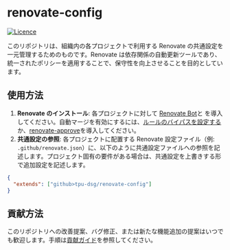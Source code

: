 # renovate-config

[![Licence](https://img.shields.io/github/license/tpu-dsg/renovate-config)](./LICENSE)

このリポジトリは、組織内の各プロジェクトで利用する Renovate の共通設定を一元管理するためのものです。Renovate は依存関係の自動更新ツールであり、統一されたポリシーを適用することで、保守性を向上させることを目的としています。

## 使用方法

1. **Renovate のインストール**: 各プロジェクトに対して [Renovate Bot](https://github.com/apps/renovate)と を導入してください。自動マージを有効にするには、[ルールのバイパスを設定する](https://github.blog/changelog/2021-11-19-allow-bypassing-required-pull-requests/)か、[renovate-approve](https://github.com/apps/renovate-approve)を導入してください。
1. **共通設定の参照**: 各プロジェクトに配置する Renovate 設定ファイル（例: `.github/renovate.json`）に、以下のように共通設定ファイルへの参照を記述します。プロジェクト固有の要件がある場合は、共通設定を上書きする形で追加設定を記述します。

```json
{
  "extends": ["github>tpu-dsg/renovate-config"]
}
```

## 貢献方法

このリポジトリへの改善提案、バグ修正、または新たな機能追加の提案はいつでも歓迎します。手順は[貢献ガイド](https://github.com/tpu-dsg/.github/blob/main/CONTRIBUTING.md)を参照してください。

